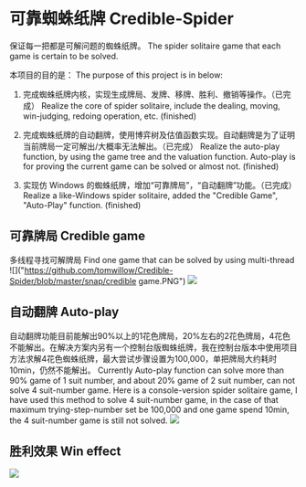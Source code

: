 # 可靠蜘蛛纸牌 Credible-Spider

保证每一把都是可解问题的蜘蛛纸牌。
The spider solitaire game that each game is certain to be solved.

本项目的目的是：
The purpose of this project is in below:

1. 完成蜘蛛纸牌内核，实现生成牌局、发牌、移牌、胜利、撤销等操作。（已完成）
   Realize the core of spider solitaire, include the dealing, moving, win-judging, redoing operation, etc. (finished)

2. 完成蜘蛛纸牌的自动翻牌，使用博弈树及估值函数实现。自动翻牌是为了证明当前牌局一定可解出/大概率无法解出。（已完成）
   Realize the auto-play function, by using the game tree and the valuation function. Auto-play is for proving the current game can be solved or almost not. (finished)

3. 实现仿 Windows 的蜘蛛纸牌，增加“可靠牌局”，“自动翻牌”功能。（已完成）
   Realize a like-Windows spider solitaire, added the "Credible Game", "Auto-Play" function. (finished)

## 可靠牌局 Credible game
多线程寻找可解牌局 Find one game that can be solved by using multi-thread
![]("https://github.com/tomwillow/Credible-Spider/blob/master/snap/credible game.PNG")
![](https://github.com/tomwillow/Credible-Spider/blob/master/snap/found%20credible%20game.PNG)

## 自动翻牌 Auto-play
自动翻牌功能目前能解出90%以上的1花色牌局，20%左右的2花色牌局，4花色不能解出。在解决方案内另有一个控制台版蜘蛛纸牌，我在控制台版本中使用项目方法求解4花色蜘蛛纸牌，最大尝试步骤设置为100,000，单把牌局大约耗时10min，仍然不能解出。
Currently Auto-play function can solve more than 90% game of 1 suit number, and about 20% game of 2 suit number, can not solve 4 suit-number game. Here is a console-version spider solitaire game, I have used this method to solve 4 suit-number game, in the case of that maximum trying-step-number set be 100,000 and one game spend 10min, the 4 suit-number game is still not solved.
![](https://github.com/tomwillow/Credible-Spider/blob/master/snap/auto-play.PNG)

## 胜利效果 Win effect
![](https://github.com/tomwillow/Credible-Spider/blob/master/snap/firework.PNG)
